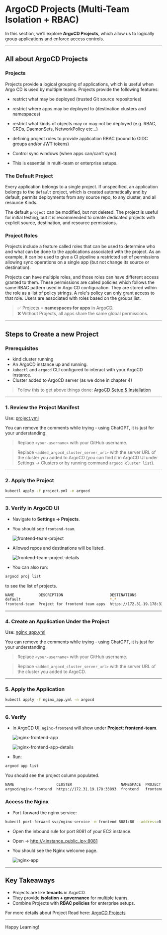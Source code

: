 # ArgoCD Projects (Multi-Team Isolation + RBAC)

In this section, we’ll explore **ArgoCD Projects**, which allow us to logically group applications and enforce access controls.  

---

## All about ArgoCD Projects

### Projects

Projects provide a logical grouping of applications, which is useful when Argo CD is used by multiple teams. Projects provide the following features:
  - restrict what may be deployed (trusted Git source repositories)
  - restrict where apps may be deployed to (destination clusters and namespaces)
  - restrict what kinds of objects may or may not be deployed (e.g. RBAC, CRDs, DaemonSets, NetworkPolicy etc...)
  - defining project roles to provide application RBAC (bound to OIDC groups and/or JWT tokens)
  - Control sync windows (when apps can/can’t sync).  

- This is essential in multi-team or enterprise setups.

### The Default Project

Every application belongs to a single project. If unspecified, an application belongs to the `default` project, which is created automatically and by default, permits deployments from any source repo, to any cluster, and all resource Kinds. 

The default `project` can be modified, but not deleted. The project is useful for initial testing, but it is recommended to create dedicated projects with explicit source, destination, and resource permissions.

### Project Roles

Projects include a feature called roles that can be used to determine who and what can be done to the applications associated with the project. As an example, it can be used to give a CI pipeline a restricted set of permissions allowing sync operations on a single app (but not change its source or destination).

Projects can have multiple roles, and those roles can have different access granted to them. These permissions are called policies which follows the same RBAC pattern used in Argo CD configuration. They are stored within the role as a list of policy strings. A role's policy can only grant access to that role. Users are associated with roles based on the groups list.

> ✅ Projects = **namespaces for apps** in ArgoCD.  
> ❌ Without Projects, all apps share the same global permissions.  

---

## Steps to Create a new Project

### Prerequisites

* kind cluster running
* An ArgoCD instance up and running.
* `kubectl` and `argocd` CLI configured to interact with your ArgoCD instance.
* Cluster added to ArgoCD server (as we done in chapter 4)

> Follow this to get above things done: [ArgoCD Setup & Installation](../../03_setup_installation/README.md)

---

### 1. Review the Project Manifest

Use: [project.yml](project.yml)

You can remove the comments while trying - using ChatGPT, it is just for your understanding:

> Replace `<your-username>` with your GitHub username.

> Replace `<added_argocd_cluster_server_url>` with the server URL of the cluster you added to ArgoCD (you can find it in ArgoCD UI under Settings → Clusters or by running command `argocd cluster list`).

---

### 2. Apply the Project

```bash
kubectl apply -f project.yml -n argocd
```

---

### 3. Verify in ArgoCD UI

* Navigate to **Settings → Projects**.
* You should see `frontend-team`.

    ![frontend-team-project](output_images/image-1.png)

* Allowed repos and destinations will be listed.

    ![frontend-team-project-details](output_images/image-2.png)

* You can also run:

```bash 
argocd proj list
```

to see the list of projects.

```bash
NAME           DESCRIPTION                     DESTINATIONS                          SOURCES                                             CLUSTER-RESOURCE-WHITELIST  NAMESPACE-RESOURCE-BLACKLIST  SIGNATURE-KEYS  ORPHANED-RESOURCES  DESTINATION-SERVICE-ACCOUNTS
default                                        *,*                                   *                                                   */*                         <none>                        <none>          disabled            <none>
frontend-team  Project for frontend team apps  https://172.31.19.178:33893,frontend  https://github.com/Amitabh-DevOps/argocd-demos.git  */*                         <none>                        <none>          disabled            <none>
```

---

### 4. Create an Application Under the Project

Use: [nginx_app.yml](nginx_app.yml)

You can remove the comments while trying - using ChatGPT, it is just for your understanding:

> Replace `<your-username>` with your GitHub username.

> Replace `<added_argocd_cluster_server_url>` with the server URL of the cluster you added to ArgoCD.

---

### 5. Apply the Application

```bash
kubectl apply -f nginx_app.yml -n argocd
```

---

### 6. Verify

* In ArgoCD UI, `nginx-frontend` will show under **Project: frontend-team**.

    ![nginx-frontend-app](output_images/image-3.png)

    ![nginx-frontend-app-details](output_images/image-4.png)

* Run:

```bash
argocd app list
```

You should see the project column populated.

```bash
NAME                   CLUSTER                      NAMESPACE  PROJECT        STATUS  HEALTH   SYNCPOLICY  CONDITIONS  REPO                                                PATH               TARGET
argocd/nginx-frontend  https://172.31.19.178:33893  frontend   frontend-team  Synced  Healthy  Auto-Prune  <none>      https://github.com/Amitabh-DevOps/argocd-demos.git  ui_approach/nginx  main
```


### Access the Nginx
* Port-forward the nginx service:

```bash
kubectl port-forward svc/nginx-service -n frontend 8081:80 --address=0.0.0.0 &
```

* Open the inbound rule for port 8081 of your EC2 instance.
* Open → [http://<instance_public_ip>:8081](http://<instance_public_ip>:8081)
* You should see the Nginx welcome page.

    ![nginx-app](output_images/image-5.png)

---

## Key Takeaways

* Projects are like **tenants** in ArgoCD.
* They provide **isolation + governance** for multiple teams.
* Combine Projects with **RBAC policies** for enterprise setups.

For more details about Project Read here: [ArgoCD Projects](https://argo-cd.readthedocs.io/en/stable/user-guide/projects/)

---

Happy Learning!
